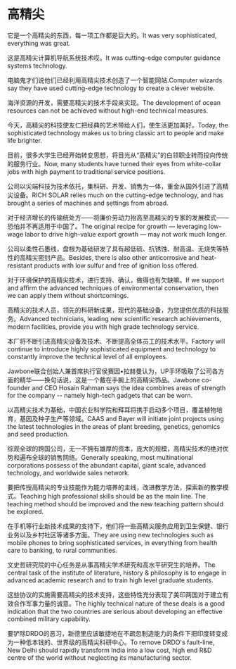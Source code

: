 # 高精尖

<p><span class="chinese">它是一个高精尖的东西，每一项工作都是巨大的。</span><span class="english">It was very sophisticated, everything was great.</span></p>

<p><span class="chinese">这是高精尖计算机导航系统技术哎。</span><span class="english">It was cutting-edge computer guidance systems technology.</span></p>

<p><span class="chinese">电脑鬼才们说他们已经利用高精尖技术创造了一个智能网站.</span><span class="english">Computer wizards say they have used cutting-edge technology to create a clever website.</span></p>

<p><span class="chinese">海洋资源的开发，需要高精尖的技术手段来实现。</span><span class="english">The development of ocean resources can not be achieved without high-end technical measures.</span></p>

<p><span class="chinese">今天，高精尖的科技使友仁把经典的艺术带给人们，使生活更加美好。</span><span class="english">Today, the sophisticated technology makes us to bring classic art to people and make life brighter.</span></p>

<p><span class="chinese">目前，很多大学生已经开始转变思想，将目光从“高精尖”的白领职业转而投向传统的服务行业。</span><span class="english">Now, many students have turned their eyes from white-collar jobs with high payment to traditional service positions.</span></p>

<p><span class="chinese">公司以尖端科技为技术依托，集科研、开发、销售为一体，重金从国外引进了高精尖设备。</span><span class="english">RICH SOLAR relies much on the cutting-edge technology, and has brought a series of machines and settings from abroad.</span></p>

<p><span class="chinese">对于经济增长的传输统处方——将廉价劳动力抬高至高精尖的专家的发展模式——恐怕并不再适用于中国了。</span><span class="english">The original recipe for growth — leveraging low-wage labor to drive high-value export growth — may not work much longer.</span></p>

<p><span class="chinese">公司以柔性石墨线，盘根为基础研发了具有超低硫、抗锈蚀、耐高温、无烧失等特性的高精尖密封产品。</span><span class="english">Besides, there is also other anticorrosive and heat-resistant products with low sulfur and free of ignition loss offered.</span></p>

<p><span class="chinese">对于环境保护的高精尖技术，进行支持、确认，做得也有欠缺嘛。</span><span class="english">If we support and affirm the advanced techniques of environmental conservation, then we can apply them without shortcomings.</span></p>

<p><span class="chinese">高精尖的技术人员，领先的科研新成果，现代的基础设备，为您提供优质的科技服务。</span><span class="english">Advanced technicians, leading new scientific research achievements, modern facilities, provide you with high grade technology service.</span></p>

<p><span class="chinese">本厂将不断引进高精尖设备及技术、不断提高全体员工的技术水平。</span><span class="english">Factory will continue to introduce highly sophisticated equipment and technology to constantly improve the technical level of all employees.</span></p>

<p><span class="chinese">Jawbone联合创始人兼首席执行官侯赛因•拉赫曼认为，UP手环吸取了公司各方面的精华——换句话说，这是一个戴在手腕上的高精尖饰品。</span><span class="english">Jawbone co-founder and CEO Hosain Rahman says the idea combines areas of strength for the company -- namely high-tech gadgets that can be worn.</span></p>

<p><span class="chinese">以高精尖技术为基础，中国农业科学院和拜耳将携手启动多个项目，覆盖植物培育，基因及种子生产等领域。</span><span class="english">CAAS and Bayer will initiate joint projects using the latest technologies in the areas of plant breeding, genetics, genomics and seed production.</span></p>

<p><span class="chinese">综观全球的跨国公司，无一不拥有雄厚的资本，庞大的规模，高精尖技术的绝对优势和遍布全球的销售网络。</span><span class="english">Generally speaking, most multinational corporations possess of the abundant capital, giant scale, advanced technology, and worldwide sales network.</span></p>

<p><span class="chinese">要把传授高精尖的专业技能作为能力培养的主线，改进教学方法，探索新的教学模式。</span><span class="english">Teaching high professional skills should be as the main line. The teaching method should be improved and the new teaching pattern should be explored.</span></p>

<p><span class="chinese">在手机等行业新技术成果的支持下，他们将一些高精尖服务应用到卫生保健、银行业务以及乡村社区等诸多方面。</span><span class="english">They are using new technologies such as mobile phones to bring sophisticated services, in everything from health care to banking, to rural communities.</span></p>

<p><span class="chinese">文史哲研究院的中心任务是从事高精尖学术研究和高水平研究生的培养。</span><span class="english">The central task of the institute of literature, history & philosophy is to engage in advanced academic research and to train high level graduate students.</span></p>

<p><span class="chinese">这些协议的实施需要高精尖的技术支持，这些特性充分表现了美印两国对于建立有效合作军事力量的诚意。</span><span class="english">The highly technical nature of these deals is a good indication that the two countries are serious about developing an effective combined military capability.</span></p>

<p><span class="chinese">要铲除DRDO的恶习，新德里应该敏捷地在不疏忽制造能力的条件下把印度转变成为一种低本钱的、世界级的高精尖科研中心。</span><span class="english">To remove DRDO's fault-line, New Delhi should rapidly transform India into a low cost, high end R&D centre of the world without neglecting its manufacturing sector.</span></p>

